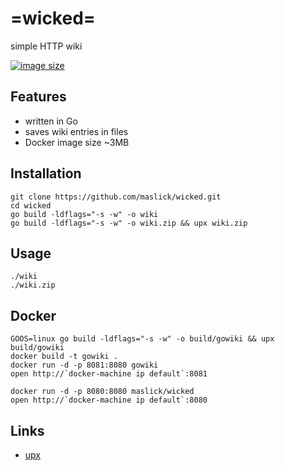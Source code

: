 # =wicked=
simple HTTP wiki

[![image size](https://img.shields.io/badge/image%20size-3MB-blue.svg)](https://hub.docker.com/r/maslick/wicked)

## Features
* written in Go
* saves wiki entries in files
* Docker image size ~3MB

## Installation
```shell script
git clone https://github.com/maslick/wicked.git
cd wicked
go build -ldflags="-s -w" -o wiki
go build -ldflags="-s -w" -o wiki.zip && upx wiki.zip
```

## Usage
```shell script
./wiki
./wiki.zip
```

## Docker
```shell script
GOOS=linux go build -ldflags="-s -w" -o build/gowiki && upx build/gowiki
docker build -t gowiki .
docker run -d -p 8081:8080 gowiki
open http://`docker-machine ip default`:8081
```

 ```shell script
docker run -d -p 8080:8080 maslick/wicked
open http://`docker-machine ip default`:8080
```

## Links
* [upx](https://upx.github.io/)